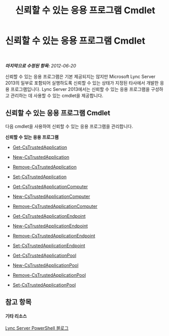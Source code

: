 ﻿---
title: 신뢰할 수 있는 응용 프로그램 Cmdlet
TOCTitle: 신뢰할 수 있는 응용 프로그램 Cmdlet
ms:assetid: 4d6ae0dc-e3e0-4519-8b74-9e941dea21e0
ms:mtpsurl: https://technet.microsoft.com/ko-kr/library/Gg415652(v=OCS.15)
ms:contentKeyID: 49303577
ms.date: 08/10/2015
mtps_version: v=OCS.15
ms.translationtype: HT
---

# 신뢰할 수 있는 응용 프로그램 Cmdlet

 

_**마지막으로 수정된 항목:** 2012-06-20_

신뢰할 수 있는 응용 프로그램은 기본 제공되지는 않지만 Microsoft Lync Server 2013의 일부로 포함되어 실행하도록 신뢰할 수 있는 상태가 지정된 타사에서 개발한 응용 프로그램입니다. Lync Server 2013에서는 신뢰할 수 있는 응용 프로그램을 구성하고 관리하는 데 사용할 수 있는 cmdlet을 제공합니다.

## 신뢰할 수 있는 응용 프로그램 Cmdlet

다음 cmdlet을 사용하여 신뢰할 수 있는 응용 프로그램을 관리합니다.

**신뢰할 수 있는 응용 프로그램**

  -   
    [Get-CsTrustedApplication](get-cstrustedapplication.md)

  -   
    [New-CsTrustedApplication](new-cstrustedapplication.md)

  -   
    [Remove-CsTrustedApplication](remove-cstrustedapplication.md)

  -   
    [Set-CsTrustedApplication](set-cstrustedapplication.md)

  -   
    [Get-CsTrustedApplicationComputer](get-cstrustedapplicationcomputer.md)

  -   
    [New-CsTrustedApplicationComputer](new-cstrustedapplicationcomputer.md)

  -   
    [Remove-CsTrustedApplicationComputer](remove-cstrustedapplicationcomputer.md)

  -   
    [Get-CsTrustedApplicationEndpoint](get-cstrustedapplicationendpoint.md)

  -   
    [New-CsTrustedApplicationEndpoint](new-cstrustedapplicationendpoint.md)

  -   
    [Remove-CsTrustedApplicationEndpoint](remove-cstrustedapplicationendpoint.md)

  -   
    [Set-CsTrustedApplicationEndpoint](set-cstrustedapplicationendpoint.md)

  -   
    [Get-CsTrustedApplicationPool](get-cstrustedapplicationpool.md)

  -   
    [New-CsTrustedApplicationPool](new-cstrustedapplicationpool.md)

  -   
    [Remove-CsTrustedApplicationPool](remove-cstrustedapplicationpool.md)

  -   
    [Set-CsTrustedApplicationPool](set-cstrustedapplicationpool.md)

## 참고 항목

#### 기타 리소스

[Lync Server PowerShell 블로그](http://go.microsoft.com/fwlink/?linkid=203150%26clcid=0x412)

